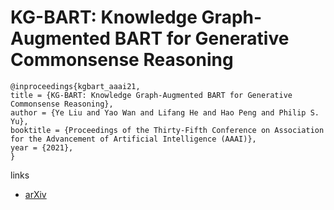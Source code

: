 # KG-BART: Knowledge Graph-Augmented BART for Generative Commonsense Reasoning

```
@inproceedings{kgbart_aaai21,
title = {KG-BART: Knowledge Graph-Augmented BART for Generative Commonsense Reasoning},
author = {Ye Liu and Yao Wan and Lifang He and Hao Peng and Philip S. Yu},
booktitle = {Proceedings of the Thirty-Fifth Conference on Association for the Advancement of Artificial Intelligence (AAAI)},
year = {2021},
}
```

links
- [arXiv](https://arxiv.org/abs/2009.12677)
